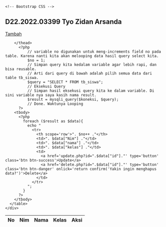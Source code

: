 <!-- Panggil file koneksi, karena kita membutuhkan nya -->
<?php
  include "koneksi.php"
?>

<!DOCTYPE html>
<html lang="en">
<head>
  <meta charset="UTF-8">
  <meta name="viewport" content="width=device-width, initial-scale=1.0">
  <meta http-equiv="X-UA-Compatible" content="ie=edge">
  <title>Halaman Utama</title>

    <!-- Bootstrap CSS -->
  <link href="https://cdn.jsdelivr.net/npm/bootstrap@5.0.0-beta1/dist/css/bootstrap.min.css" rel="stylesheet" integrity="sha384-giJF6kkoqNQ00vy+HMDP7azOuL0xtbfIcaT9wjKHr8RbDVddVHyTfAAsrekwKmP1" crossorigin="anonymous">
</head>
<body>

  <section class="row">
    <div class="col-md-6 offset-md-3 align-self-center"> 
      <h1 class="text-center">D22.2022.03399 Tyo Zidan Arsanda</h1>
      <a href="tambah.php" class="btn btn-primary mb-2">Tambah</a>
      <table class="table table-striped table-bordered">
        <thead>
          <tr>
            <th scope="col">No</th>
            <th scope="col">Nim</th>
            <th scope="col">Nama</th>
            <th scope="col">Kelas</th>
            <th scope="col">Aksi</th>
          </tr>
          
        </thead>
          <?php
              // variable no digunakan untuk meng-increments field no pada table. Karena nanti kita akan melooping data hasil query select kita. 
              $no = 1;
              // Simpan query kita kedalam variable agar lebih rapi, dan bisa reusable.
              // Arti dari query di bawah adalah pilih semua data dari table tb_siswa.
              $query = "SELECT * FROM tb_siswa";
              // Eksekusi Query
              // Simpan hasil eksekusi query kita ke dalam variable. Di sini variable nya saya kasih nama result.
              $result = mysqli_query($koneksi, $query);
              // Done. Waktunya Looping
          ?>
        <tbody>
          <?php
            foreach ($result as $data){
              echo "
                <tr>
                  <th scope='row'>". $no++ ."</th>
                  <td>". $data["Nim"] ."</td>
                  <td>". $data["nama"] ."</td>
                  <td>". $data["kelas"] ."</td>
                  <td> 
                    <a href='update.php?id=".$data["id"]."' type='button' class='btn btn-success'>Update</a>
                    <a href='delete.php?id=".$data["id"]."' type='button' class='btn btn-danger' onlick='return confirm('Yakin ingin menghapus data?')'>Delete</a>
                  </td>
                </tr>  
              ";
            }
          ?>
        </tbody>  
      </table>
    </div>
  </section>

</body>
</html>
